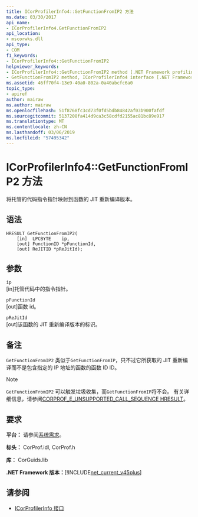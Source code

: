 ```yaml
---
title: ICorProfilerInfo4::GetFunctionFromIP2 方法
ms.date: 03/30/2017
api_name:
- ICorProfilerInfo4.GetFunctionFromIP2
api_location:
- mscorwks.dll
api_type:
- COM
f1_keywords:
- ICorProfilerInfo4::GetFunctionFromIP2
helpviewer_keywords:
- ICorProfilerInfo4::GetFunctionFromIP2 method [.NET Framework profiling]
- GetFunctionFromIP2 method, ICorProfilerInfo4 interface [.NET Framework profiling]
ms.assetid: 46ff70f4-13e9-40a0-802a-0a40abcfc6a0
topic_type:
- apiref
author: mairaw
ms.author: mairaw
ms.openlocfilehash: 51f8768fc3cd73f0fd5bdb84842af03b900fafdf
ms.sourcegitcommit: 5137208fa414d9ca3c58cdfd2155ac81bc89e917
ms.translationtype: MT
ms.contentlocale: zh-CN
ms.lasthandoff: 03/06/2019
ms.locfileid: "57495342"
---
```

# <a name="icorprofilerinfo4getfunctionfromip2-method"></a>ICorProfilerInfo4::GetFunctionFromIP2 方法
将托管的代码指令指针映射到函数的 JIT 重新编译版本。  
  
## <a name="syntax"></a>语法  
  
```  
HRESULT GetFunctionFromIP2(  
    [in]  LPCBYTE    ip,  
    [out] FunctionID *pFunctionId,  
    [out] ReJITID *pReJitId);  
```  
  
## <a name="parameters"></a>参数  
 `ip`  
 [in]托管代码中的指令指针。  
  
 `pFunctionId`  
 [out]函数 id。  
  
 `pReJitId`  
 [out]该函数的 JIT 重新编译版本的标识。  
  
## <a name="remarks"></a>备注  
 `GetFunctionFromIP2` 类似于`GetFunctionFromIP`，只不过它所获取的 JIT 重新编译而不是包含指定的 IP 地址的函数的函数 ID ID。  
  
> [!NOTE]
>  `GetFunctionFromIP2` 可以触发垃圾收集，而`GetFunctionFromIP`将不会。  有关详细信息，请参阅[CORPROF_E_UNSUPPORTED_CALL_SEQUENCE HRESULT](../../../../docs/framework/unmanaged-api/profiling/corprof-e-unsupported-call-sequence-hresult.md)。  
  
## <a name="requirements"></a>要求  
 **平台：** 请参阅[系统需求](../../../../docs/framework/get-started/system-requirements.md)。  
  
 **标头：** CorProf.idl, CorProf.h  
  
 **库：** CorGuids.lib  
  
 **.NET Framework 版本：**[!INCLUDE[net_current_v45plus](../../../../includes/net-current-v45plus-md.md)]  
  
## <a name="see-also"></a>请参阅
- [ICorProfilerInfo 接口](../../../../docs/framework/unmanaged-api/profiling/icorprofilerinfo-interface.md)
